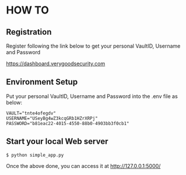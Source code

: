 # HOW TO

## Registration

Register following the link below to get your personal VaultID, Username and Password

https://dashboard.verygoodsecurity.com

## Environment Setup

Put your personal VaultID, Username and Password into the .env file as below:
```
VAULT="tnte4ofegdv"
USERNAME="USeyBg4wZ3kcqGRb1HZrXRPj"
PASSWORD="b81eac22-4015-4550-88b0-4903bb3f0cb1"
```

## Start your local Web server

```
$ python simple_app.py
```

Once the above done, you can access it at http://127.0.0.1:5000/
